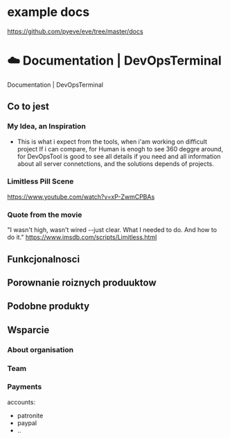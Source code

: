 # example docs
https://github.com/pyeve/eve/tree/master/docs


# :cloud: Documentation | DevOpsTerminal
Documentation | DevOpsTerminal


## Co to jest



### My Idea, an Inspiration
- This is what i expect from the tools, when i'am working on difficult project
If i can compare, for Human is enogh to see 360 deggre around, for DevOpsTool is good to see all details if you need and all information about all server connetctions, and the solutions depends of projects.


### Limitless Pill Scene
https://www.youtube.com/watch?v=xP-ZwmCPBAs

### Quote from the movie
"I wasn't high, wasn't wired --just clear. What I needed to do. And how to do it."
https://www.imsdb.com/scripts/Limitless.html


## Funkcjonalnosci



## Porownanie roiznych produuktow




## Podobne produkty



## Wsparcie

### About organisation

### Team

### Payments

accounts:
- patronite
- paypal
- ..
